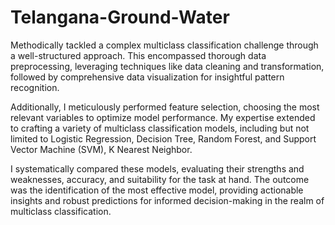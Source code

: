 # Telangana-Ground-Water

Methodically tackled a complex multiclass classification challenge through a well-structured approach. This encompassed thorough data preprocessing, leveraging techniques like data cleaning and transformation, followed by comprehensive data visualization for insightful pattern recognition.

Additionally, I meticulously performed feature selection, choosing the most relevant variables to optimize model performance. My expertise extended to crafting a variety of multiclass classification models, including but not limited to Logistic Regression, Decision Tree, Random Forest, and Support Vector Machine (SVM), K Nearest Neighbor.

I systematically compared these models, evaluating their strengths and weaknesses, accuracy, and suitability for the task at hand. The outcome was the identification of the most effective model, providing actionable insights and robust predictions for informed decision-making in the realm of multiclass classification.
